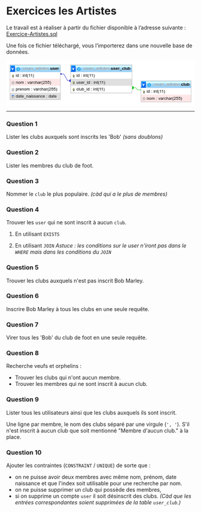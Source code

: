 # Exercices les Artistes

Le travail est à réaliser à partir du fichier disponible à l’adresse suivante :
[Exercice-Artistes.sql](Exercice-Artistes.sql)

Une fois ce fichier téléchargé, vous l’importerez dans une nouvelle base de données.

<img src="Exercice-Artistes.png" style="display:block; margin:auto;" />

---

### Question 1

Lister les clubs auxquels sont inscrits les 'Bob' _(sans doublons)_

### Question 2

Lister les membres du club de foot.

### Question 3

Nommer le `club` le plus populaire. _(càd qui a le plus de membres)_

### Question 4

Trouver les `user` qui ne sont inscrit à aucun `club`.

1. En utilisant `EXISTS`

2. En utilisant `JOIN`
   _Astuce : les conditions sur le user n'iront pas dans le `WHERE` mais dans les conditions du `JOIN`_

### Question 5

Trouver les clubs auxquels n'est pas inscrit Bob Marley.

### Question 6

Inscrire Bob Marley à tous les clubs en une seule requête.

### Question 7

Virer tous les 'Bob' du club de foot en une seule requête.

### Question 8

Recherche veufs et orphelins :

- Trouver les clubs qui n'ont aucun membre.
- Trouver les membres qui ne sont inscrit à aucun club.

### Question 9

Lister tous les utilisateurs ainsi que les clubs auxquels ils sont inscrit.

Une ligne par membre, le nom des clubs séparé par une virgule (`', '`). S'il n'est inscrit à aucun club que soit mentionné "Membre d'aucun club." à la place.

### Question 10

Ajouter les contraintes (`CONSTRAINT` / `UNIQUE`) de sorte que :

- on ne puisse avoir deux membres avec même nom, prénom, date naissance et que l'index soit utilisable pour une recherche par nom.
- on ne puisse supprimer un club qui possède des membres,
- si on supprime un compte `user` il soit désinscrit des clubs. _(Càd que les entrées correspondantes soient supprimées de la table `user_club`.)_
